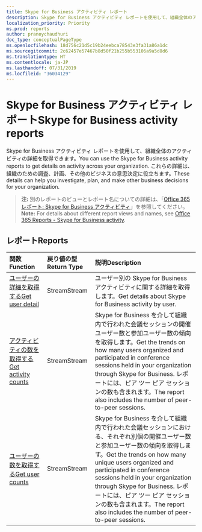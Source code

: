 ```yaml
---
title: Skype for Business アクティビティ レポート
description: Skype for Business アクティビティ レポートを使用して、組織全体のアクティビティの詳細を取得できます。 これらの詳細は、組織のための調査、計画、その他のビジネスの意思決定に役立ちます。
localization_priority: Priority
ms.prod: reports
author: pranoychaudhuri
doc_type: conceptualPageType
ms.openlocfilehash: 18d756c21d5c19b24eebca78543e3fa31a86a1dc
ms.sourcegitcommit: 2c62457e57467b8d50f21b255b553106a9a5d8d6
ms.translationtype: HT
ms.contentlocale: ja-JP
ms.lasthandoff: 07/31/2019
ms.locfileid: "36034129"
---
```

# <a name="skype-for-business-activity-reports"></a><span data-ttu-id="e44a8-104">Skype for Business アクティビティ レポート</span><span class="sxs-lookup"><span data-stu-id="e44a8-104">Skype for Business activity reports</span></span>

<span data-ttu-id="e44a8-105">Skype for Business アクティビティ レポートを使用して、組織全体のアクティビティの詳細を取得できます。</span><span class="sxs-lookup"><span data-stu-id="e44a8-105">You can use the Skype for Business activity reports to get details on activity across your organization.</span></span> <span data-ttu-id="e44a8-106">これらの詳細は、組織のための調査、計画、その他のビジネスの意思決定に役立ちます。</span><span class="sxs-lookup"><span data-stu-id="e44a8-106">These details can help you investigate, plan, and make other business decisions for your organization.</span></span>

> <span data-ttu-id="e44a8-107">**注:** 別のレポートのビューとレポート名についての詳細は、「[Office 365 レポート: Skype for Business アクティビティ](https://support.office.com/client/Skype-for-Business-Online-activity-8cbe2eb2-1194-4fd7-b1ee-9f9287c82424)」を参照してください。</span><span class="sxs-lookup"><span data-stu-id="e44a8-107">**Note:** For details about different report views and names, see [Office 365 Reports - Skype for Business activity](https://support.office.com/client/Skype-for-Business-Online-activity-8cbe2eb2-1194-4fd7-b1ee-9f9287c82424).</span></span>

## <a name="reports"></a><span data-ttu-id="e44a8-108">レポート</span><span class="sxs-lookup"><span data-stu-id="e44a8-108">Reports</span></span>

| <span data-ttu-id="e44a8-109">関数</span><span class="sxs-lookup"><span data-stu-id="e44a8-109">Function</span></span>                                 | <span data-ttu-id="e44a8-110">戻り値の型</span><span class="sxs-lookup"><span data-stu-id="e44a8-110">Return Type</span></span> | <span data-ttu-id="e44a8-111">説明</span><span class="sxs-lookup"><span data-stu-id="e44a8-111">Description</span></span>                              |
| :--------------------------------------- | :---------- | :--------------------------------------- |
| [<span data-ttu-id="e44a8-112">ユーザーの詳細を取得する</span><span class="sxs-lookup"><span data-stu-id="e44a8-112">Get user detail</span></span>](../api/reportroot-getskypeforbusinessactivityuserdetail.md) | <span data-ttu-id="e44a8-113">Stream</span><span class="sxs-lookup"><span data-stu-id="e44a8-113">Stream</span></span>      | <span data-ttu-id="e44a8-114">ユーザー別の Skype for Business アクティビティに関する詳細を取得します。</span><span class="sxs-lookup"><span data-stu-id="e44a8-114">Get details about Skype for Business activity by user.</span></span> |
| [<span data-ttu-id="e44a8-115">アクティビティの数を取得する</span><span class="sxs-lookup"><span data-stu-id="e44a8-115">Get activity counts</span></span>](../api/reportroot-getskypeforbusinessactivitycounts.md) | <span data-ttu-id="e44a8-116">Stream</span><span class="sxs-lookup"><span data-stu-id="e44a8-116">Stream</span></span>      | <span data-ttu-id="e44a8-117">Skype for Business を介して組織内で行われた会議セッションの開催ユーザー数と参加ユーザー数の傾向を取得します。</span><span class="sxs-lookup"><span data-stu-id="e44a8-117">Get the trends on how many users organized and participated in conference sessions held in your organization through Skype for Business.</span></span> <span data-ttu-id="e44a8-118">レポートには、ピア ツー ピア セッションの数も含まれます。</span><span class="sxs-lookup"><span data-stu-id="e44a8-118">The report also includes the number of peer-to-peer sessions.</span></span> |
| [<span data-ttu-id="e44a8-119">ユーザーの数を取得する</span><span class="sxs-lookup"><span data-stu-id="e44a8-119">Get user counts</span></span>](../api/reportroot-getskypeforbusinessactivityusercounts.md) | <span data-ttu-id="e44a8-120">Stream</span><span class="sxs-lookup"><span data-stu-id="e44a8-120">Stream</span></span>      | <span data-ttu-id="e44a8-121">Skype for Business を介して組織内で行われた会議セッションにおける、それぞれ別個の開催ユーザー数と参加ユーザー数の傾向を取得します。</span><span class="sxs-lookup"><span data-stu-id="e44a8-121">Get the trends on how many unique users organized and participated in conference sessions held in your organization through Skype for Business.</span></span> <span data-ttu-id="e44a8-122">レポートには、ピア ツー ピア セッションの数も含まれます。</span><span class="sxs-lookup"><span data-stu-id="e44a8-122">The report also includes the number of peer-to-peer sessions.</span></span> |
